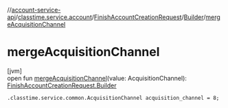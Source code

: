 //[account-service-api](../../../../index.md)/[classtime.service.account](../../index.md)/[FinishAccountCreationRequest](../index.md)/[Builder](index.md)/[mergeAcquisitionChannel](merge-acquisition-channel.md)

# mergeAcquisitionChannel

[jvm]\
open fun [mergeAcquisitionChannel](merge-acquisition-channel.md)(value: AcquisitionChannel): [FinishAccountCreationRequest.Builder](index.md)

`.classtime.service.common.AcquisitionChannel acquisition_channel = 8;`
